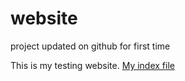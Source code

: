 # website
project updated on github for first time

This is my testing website.
[My index file](./index/index.html)

